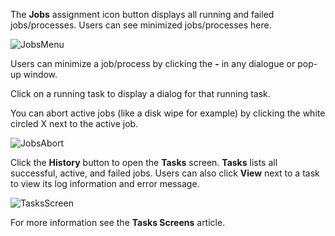 ---
---

The **Jobs** <span class="material-icons">assignment</span> icon button displays all running and failed jobs/processes. Users can see minimized jobs/processes here.

![JobsMenu](/images/SCALE/23.10/JobsMenu.png "TrueNAS SCALE Task Manager")

Users can minimize a job/process by clicking the **-** in any dialogue or pop-up window.  

Click on a running task to display a dialog for that running task.

You can abort active jobs (like a disk wipe for example) by clicking the white circled X next to the active job.

![JobsAbort](/images/SCALE/23.10/JobsAbort.png "TrueNAS SCALE Task Manager")

Click the **History** button to open the **Tasks** screen. **Tasks** lists all successful, active, and failed jobs. Users can also click **View** next to a task to view its log information and error message.

![TasksScreen](/images/SCALE/23.10/TasksScreen.png "Tasks Screen")

For more information see the **Tasks Screens** article.
